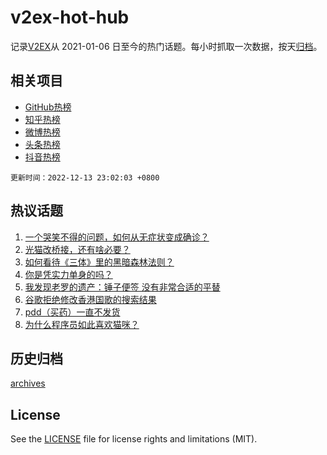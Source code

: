 # v2ex-hot-hub

 记录[V2EX](https://www.v2ex.com/)从 2021-01-06 日至今的热门话题。每小时抓取一次数据，按天[归档](archives)。
 
 ## 相关项目

- [GitHub热榜](https://github.com/lonnyzhang423/github-hot-hub)
- [知乎热榜](https://github.com/lonnyzhang423/zhihu-hot-hub)
- [微博热榜](https://github.com/lonnyzhang423/weibo-hot-hub)
- [头条热榜](https://github.com/lonnyzhang423/toutiao-hot-hub)
- [抖音热榜](https://github.com/lonnyzhang423/douyin-hot-hub)


 `更新时间：2022-12-13 23:02:03 +0800`

## 热议话题

1. [一个哭笑不得的问题，如何从无症状变成确诊？](https://www.v2ex.com/t/902098)
1. [光猫改桥接，还有啥必要？](https://www.v2ex.com/t/902139)
1. [如何看待《三体》里的黑暗森林法则？](https://www.v2ex.com/t/902223)
1. [你是凭实力单身的吗？](https://www.v2ex.com/t/902205)
1. [我发现老罗的遗产：锤子便签 没有非常合适的平替](https://www.v2ex.com/t/902111)
1. [谷歌拒绝修改香港国歌的搜索结果](https://www.v2ex.com/t/902166)
1. [pdd（买药）一直不发货](https://www.v2ex.com/t/902138)
1. [为什么程序员如此喜欢猫咪？](https://www.v2ex.com/t/902270)

## 历史归档

[archives](archives)

## License

See the [LICENSE](LICENSE) file for license rights and limitations (MIT).
